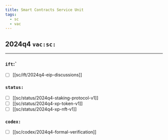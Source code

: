 ```yaml
---
title: Smart Contracts Service Unit
tags:
  - sc
  - vac
---
```


## 2024q4 `vac:sc:`
---

### `ift`:`
- [ ] [[sc/ift/2024q4-eip-discussions]]


### `status:`
- [ ] [[sc/status/2024q4-staking-protocol-v1]]
- [ ] [[sc/status/2024q4-xp-token-v1]]
- [ ] [[sc/status/2024q4-xp-nft-v1]]

### `codex:`

- [ ] [[sc/codex/2024q4-formal-verification]]
